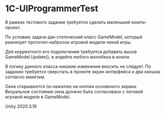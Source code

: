 # 1C-UIProgrammerTest

В рамках тестового задания требуется сделать маленький юнити-проект. 

По условию задачи дан статический класс GameModel, который реализует прототип-набросок игровой модели некой игры. 

Для корректного его подключения требуется добавить вызов GameModel.Update(), в апдейте любого монобеха в юнити. 

В логику данного класса никакие изменения вносить не следует. По заданию требуется сверстать в проекте экран интерфейса и два окошка согласно макетам. 

Окна открываются по нажатию на кнопки основоного экрана. Визуальное состояние окна должно быть согласовано с логикой игровой модели в GameModel.

Unity 2020.3.19

